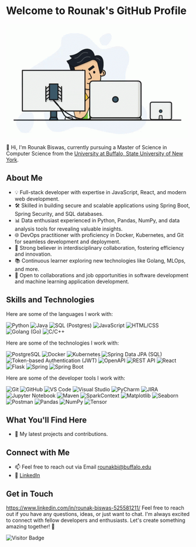 # Welcome to Rounak's GitHub Profile

![SK](https://github.com/RounakBiswas04/RounakBiswas04/blob/main/programmer.gif)

👋 Hi, I'm Rounak Biswas, currently pursuing a Master of Science in Computer Science from the [University at Buffalo, State University of New York](https://engineering.buffalo.edu/computer-science-engineering.html).

## About Me

- 💡 Full-stack developer with expertise in JavaScript, React, and modern web development.
- 🛠️ Skilled in building secure and scalable applications using Spring Boot, Spring Security, and SQL databases.
- 📊 Data enthusiast experienced in Python, Pandas, NumPy, and data analysis tools for revealing valuable insights.
- 🌐 DevOps practitioner with proficiency in Docker, Kubernetes, and Git for seamless development and deployment.
- 👥 Strong believer in interdisciplinary collaboration, fostering efficiency and innovation.
- 📚 Continuous learner exploring new technologies like Golang, MLOps, and more.
- 💬 Open to collaborations and job opportunities in software development and machine learning application development.


## Skills and Technologies

Here are some of the languages I work with:

![Python](https://img.shields.io/badge/Python-3776AB?style=for-the-badge&logo=python&logoColor=white)
![Java](https://img.shields.io/badge/Java-ED8B00?style=for-the-badge&logo=java&logoColor=white)
![SQL (Postgres)](https://img.shields.io/badge/SQL%20(Postgres)-4169E1?style=for-the-badge&logo=postgresql&logoColor=white)
![JavaScript](https://img.shields.io/badge/JavaScript-F7DF1E?style=for-the-badge&logo=javascript&logoColor=black)
![HTML/CSS](https://img.shields.io/badge/HTML%2FCSS-239120?style=for-the-badge&logo=html5&logoColor=white)
![Golang (Go)](https://img.shields.io/badge/Golang%20(Go)-00ADD8?style=for-the-badge&logo=go&logoColor=white)
![C/C++](https://img.shields.io/badge/C%2FC++-00599C?style=for-the-badge&logo=c%2B%2B&logoColor=white)


Here are some of the technologies I work with:

![PostgreSQL](https://img.shields.io/badge/PostgreSQL-4169E1?style=for-the-badge&logo=postgresql&logoColor=white)
![Docker](https://img.shields.io/badge/Docker-2496ED?style=for-the-badge&logo=docker&logoColor=white)
![Kubernetes](https://img.shields.io/badge/Kubernetes-326CE5?style=for-the-badge&logo=kubernetes&logoColor=white)
![Spring Data JPA (SQL)](https://img.shields.io/badge/Spring%20Data%20JPA%20(SQL)-6DB33F?style=for-the-badge&logo=spring&logoColor=white)
![Token-based Authentication (JWT)](https://img.shields.io/badge/Token%20Authentication%20(JWT)-000000?style=for-the-badge)
![OpenAPI](https://img.shields.io/badge/OpenAPI-6CB33F?style=for-the-badge&logo=openai&logoColor=white)
![REST API](https://img.shields.io/badge/REST%20API-FFD700?style=for-the-badge)
![React](https://img.shields.io/badge/React-61DAFB?style=for-the-badge&logo=react&logoColor=white)
![Flask](https://img.shields.io/badge/Flask-000000?style=for-the-badge&logo=flask&logoColor=white)
![Spring](https://img.shields.io/badge/Spring-6DB33F?style=for-the-badge&logo=spring&logoColor=white)
![Spring Boot](https://img.shields.io/badge/Spring%20Boot-6DB33F?style=for-the-badge&logo=spring&logoColor=white)


Here are some of the developer tools I work with:

![Git](https://img.shields.io/badge/Git-F05032?style=for-the-badge&logo=git&logoColor=white)
![GitHub](https://img.shields.io/badge/GitHub-181717?style=for-the-badge&logo=github&logoColor=white)
![VS Code](https://img.shields.io/badge/VS%20Code-007ACC?style=for-the-badge&logo=visual-studio-code&logoColor=white)
![Visual Studio](https://img.shields.io/badge/Visual%20Studio-5C2D91?style=for-the-badge&logo=visual-studio&logoColor=white)
![PyCharm](https://img.shields.io/badge/PyCharm-000000?style=for-the-badge&logo=pycharm&logoColor=white)
![JIRA](https://img.shields.io/badge/JIRA-0052CC?style=for-the-badge&logo=jira&logoColor=white)
![Jupyter Notebook](https://img.shields.io/badge/Jupyter%20Notebook-F37626?style=for-the-badge&logo=jupyter&logoColor=white)
![Maven](https://img.shields.io/badge/Maven-C71A36?style=for-the-badge&logo=apache-maven&logoColor=white)
![SparkContext](https://img.shields.io/badge/SparkContext-8C23F?style=for-the-badge&logo=apache-spark&logoColor=white)
![Matplotlib](https://img.shields.io/badge/Matplotlib-47A248?style=for-the-badge&logo=python&logoColor=white)
![Seaborn](https://img.shields.io/badge/Seaborn-4EAB6B?style=for-the-badge&logo=python&logoColor=white)
![Postman](https://img.shields.io/badge/Postman-FF6C37?style=for-the-badge&logo=postman&logoColor=white)
![Pandas](https://img.shields.io/badge/Pandas-150458?style=for-the-badge&logo=pandas&logoColor=white)
![NumPy](https://img.shields.io/badge/NumPy-4EAB6B?style=for-the-badge&logo=numpy&logoColor=white)
![Tensor](https://img.shields.io/badge/Tensor-FF6C37?style=for-the-badge)



## What You'll Find Here

- 🚀 My latest projects and contributions.

## Connect with Me

- 📫 Feel free to reach out via Email <a href="mailto:rounakbi@buffalo.edu">rounakbi@buffalo.edu</a>
- 🔗 [LinkedIn](https://www.linkedin.com/in/rounak-biswas-525581211/)

## Get in Touch
https://www.linkedin.com/in/rounak-biswas-525581211/
Feel free to reach out if you have any questions, ideas, or just want to chat. I'm always excited to connect with fellow developers and enthusiasts. Let's create something amazing together! 🚀

![Visitor Badge](https://visitor-badge.laobi.icu/badge?page_id=krish-navulla.krish-navulla)
